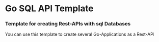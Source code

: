 # Go SQL API Template
### Template for creating Rest-APIs with sql Databases

You can use this template to create several Go-Applications as a Rest-API
